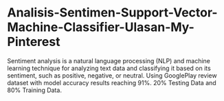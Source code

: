 # Analisis-Sentimen-Support-Vector-Machine-Classifier-Ulasan-My-Pinterest
Sentiment analysis is a natural language processing (NLP) and machine learning technique for analyzing text data and classifying it based on its sentiment, such as positive, negative, or neutral. Using GooglePlay review dataset with model accuracy results reaching 91%. 20% Testing Data and 80% Training Data.
